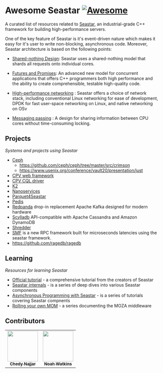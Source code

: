# Awesome Seastar [![Awesome](https://awesome.re/badge.svg)](https://awesome.re)

A curated list of resources related to [Seastar](http://seastar.io), an industrial-grade C++ framework for building high-performance servers.

One of the key feature of Seastar is it's event-driven nature which makes it easy for it's user to write non-blocking, asynchronous code. Moreover, Seastar architecture is based on the following points:

- [Shared-nothing Design](http://seastar.io/shared-nothing/): Seastar uses a shared-nothing model that shards all requests onto individual cores. 

- [Futures and Promises](http://seastar.io/futures-promises/): An advanced new model for concurrent applications that offers C++ programmers both high performance and the ability to create comprehensible, testable high-quality code. 

- [High-performance networking](http://seastar.io/networking/) : Seastar offers a choice of network stack, including conventional Linux networking for ease of development, DPDK for fast user-space networking on Linux, and native networking on OSv

- [Messaging passing](http://seastar.io/message-passing/) : A design for sharing information between CPU cores without time-consuming locking.

## Projects

*Systems and projects using Seastar*

* [Ceph](https://github.com/ceph/ceph)
    * https://github.com/ceph/ceph/tree/master/src/crimson
    * https://www.usenix.org/conference/vault20/presentation/just
* [CPV web framework](https://github.com/cpv-project/cpv-framework)
* [CPV CQL driver](https://github.com/cpv-project/cpv-cql-driver)
* [K2](https://github.com/futurewei-cloud/chogori-platform)
* [Nanoservices](https://github.com/utah-scs/nanoservices)
* [Parquet4Seastar](https://github.com/michoecho/parquet4seastar)
* [Pedis](https://github.com/fastio/1store)
* [Redpanda](https://github.com/vectorizedio/redpanda/) drop-in replacement Apache Kafka designed for modern hardware
* [Scylladb](https://github.com/scylladb/scylla) API-compatible with Apache Cassandra and Amazon DynamoDB
* [Shredder](https://github.com/utah-scs/shredder)
* [SMF](https://github.com/smfrpc/smf) is a new RPC framework built for microseconds latencies using the seastar framework.
* https://github.com/ragedb/ragedb

## Learning

*Resources for learning Seastar*

* [Official tutorial](https://github.com/scylladb/seastar/blob/master/doc/tutorial.md) - a comprehensive tutorial from the creators of Seastar
* [Seastar internals](https://makedist.com/projects/seastar-internals/) - is a series of deep dives into various Seastar components
* [Asynchronous Programming with Seastar](http://nadav.harel.org.il/seastar/) - is a series of tutorials covering Seastar compnents
* [Rolling your own MOM](https://dev.to/cppchedy/rolling-out-your-own-mom-or-how-i-did-it-general-introduction-3j20) - a series documenting the MOZA middleware

## Contributors

<!-- prettier-ignore-start -->
<!-- markdownlint-disable -->
<table>
  <tr>
    <td align="center"><a href="https://twitter.com/cppchedy"><img src="https://avatars.githubusercontent.com/u/18627131?s=100&v=3" width="100px;" alt=""/><br/><sub><b>Chedy Najjar</b></sub></a></td>
    <td align="center"><a href="https://twitter.com/dotnwat"><img src="https://avatars.githubusercontent.com/u/242417?s=100&v=3" width="100px;" alt=""/><br/><sub><b>Noah Watkins</b></sub></a></td>
  </tr>
</table>
<!-- markdownlint-restore -->
<!-- prettier-ignore-end -->
